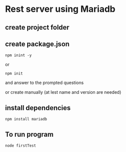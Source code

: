 # Rest server using Mariadb

## create project folder

## create package.json
```shell
npm inint -y
```

or
```shell
npm init
```
and answer to the prompted questions

or create manually (at lest name and version are needed)

## install dependencies
```shell
npm install mariadb
```

## To run program 
```shell
node firstTest
``````